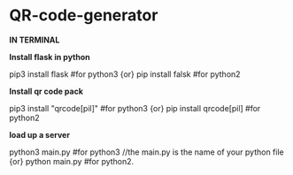 # QR-code-generator

**IN TERMINAL**

**Install flask in python**

  pip3 install flask #for python3
      {or}
  pip install falsk #for python2

**Install qr code  pack**

  pip3 install "qrcode[pil]" #for python3
      {or}
  pip install qrcode[pil] #for python2

**load up a server**

  python3 main.py #for python3 //the main.py is the name of your python file
      {or}
  python main.py #for python2.

  
